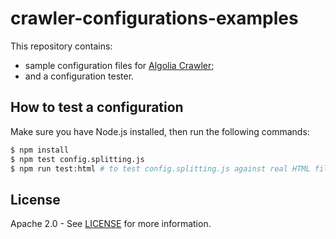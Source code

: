 # crawler-configurations-examples

This repository contains:

- sample configuration files for [Algolia Crawler](https://www.algolia.com/products/crawler/);
- and a configuration tester.

## How to test a configuration

Make sure you have Node.js installed, then run the following commands:

```sh
$ npm install
$ npm test config.splitting.js
$ npm run test:html # to test config.splitting.js against real HTML files
```

## License

Apache 2.0 - See [LICENSE](/LICENSE) for more information.
